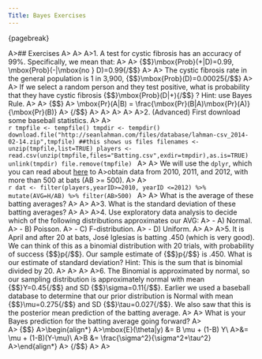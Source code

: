 ```yaml
---
Title: Bayes Exercises
---
```


{pagebreak} 
 
A>## Exercises
A>
A>
A>1. A test for cystic fibrosis has an accuracy of 99%. Specifically, we mean that:
A>
A>    {$$}\mbox{Prob}(+|D)=0.99, \mbox{Prob}(-|\mbox{no } D)=0.99{/$$}
A>
A>    The cystic fibrosis rate in the general population is 1 in 3,900, {$$}\mbox{Prob}(D)=0.00025{/$$}
A>
A>    If we select a random person and they test positive, what is probability that they have cystic fibrosis {$$}\mbox{Prob}(D|+){/$$} ? Hint: use Bayes Rule. 
A>
A>    {$$}
A>    \mbox{Pr}(A|B)  =  \frac{\mbox{Pr}(B|A)\mbox{Pr}(A)}{\mbox{Pr}(B)}
A>    {/$$}
A>
A>
A>
A>
A>2. (Advanced) First download some baseball statistics.
A>
A>    
    ```r
    tmpfile <- tempfile()
    tmpdir <- tempdir()
    download.file("http://seanlahman.com/files/database/lahman-csv_2014-02-14.zip",tmpfile)
    ##this shows us files
    filenames <- unzip(tmpfile,list=TRUE)
    players <- read.csv(unzip(tmpfile,files="Batting.csv",exdir=tmpdir),as.is=TRUE)
    unlink(tmpdir)
    file.remove(tmpfile)
    ```
A>
A>    We will use the `dplyr`, which you can read about [here](http://cran.rstudio.com/web/packages/dplyr/vignettes/introduction.html) to 
A>obtain data from 2010, 2011, and 2012, with more than 500 at bats (AB >= 500).
A>
A>    
    ```r
    dat <- filter(players,yearID>=2010, yearID <=2012) %>% mutate(AVG=H/AB) %>% filter(AB>500)
    ```
A>
A>    What is the average of these batting averages?
A>
A>
A>3. What is the standard deviation of these batting averages?
A>
A>
A>4. Use exploratory data analysis to decide which of the following distributions approximates our AVG:
A>    - A) Normal.
A>    - B) Poisson.
A>    - C) F-distribution.
A>    - D) Uniform.
A>
A>
A>5. It is April and after 20 at bats, José Iglesias is batting .450 (which is very good). We can think of this as a binomial distribution with 20 trials, with probability of success {$$}p{/$$}. Our sample estimate of {$$}p{/$$} is .450. What is our estimate of standard deviation? Hint: This is the sum that is binomial divided by 20.
A>
A>
A>
A>6. The Binomial is approximated by normal, so our sampling distribution is approximately normal with mean {$$}Y=0.45{/$$} and SD {$$}\sigma=0.11{/$$}. Earlier we used a baseball database to determine that our prior distribution is Normal with mean {$$}\mu=0.275{/$$} and SD {$$}\tau=0.027{/$$}. We also saw that this is the posterior mean prediction of the batting average. 
A>
A>    What is your Bayes prediction for the batting average going forward?
A>   
A>    {$$}
A>\begin{align*}
A>\mbox{E}(\theta|y) &= B \mu + (1-B) Y\\
A>&= \mu + (1-B)(Y-\mu)\\
A>B &= \frac{\sigma^2}{\sigma^2+\tau^2}
A>\end{align*}
A>    {/$$}
A>
A>
